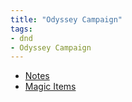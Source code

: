 ```yaml
---
title: "Odyssey Campaign"
tags: 
- dnd
- Odyssey Campaign
---
```


- [Notes](/tags/Odyssey-Notes)
- [Magic Items](/tags/Odyssey-Magic-Items)


